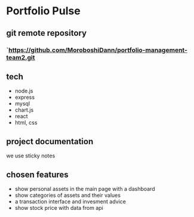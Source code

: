# Portfolio Pulse

## git remote repository

### `https://github.com/MoroboshiDann/portfolio-management-team2.git

## tech

- node.js
- express
- mysql
- chart.js
- react
- html, css

## project documentation

we use sticky notes

## chosen features

- show personal assets in the main page with a dashboard
- show categories of assets and their values
- a transaction interface and invesment advice
- show stock price with data from api
